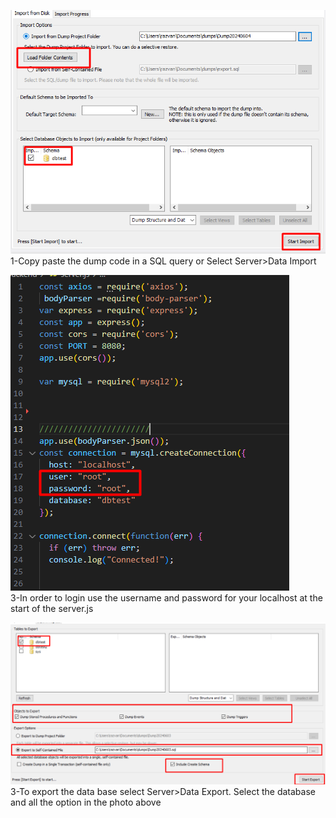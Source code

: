 
![alt text](3.png)<br/>
1-Copy paste the dump code in a SQL query or Select Server>Data Import

![alt text](2.png)<br/>
3-In order to login use the username and password for your localhost at the start of the server.js

![alt text](1.png)<br/>
3-To export the data base select Server>Data Export. Select the database and all the option in the photo above
